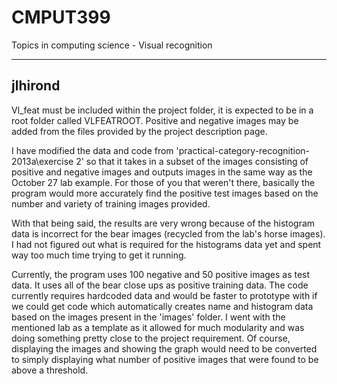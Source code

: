 CMPUT399
========

Topics in computing science - Visual recognition

--------
jlhirond
--------
Vl_feat must be included within the project folder, it is expected to be in a root folder called VLFEATROOT. Positive and negative images may be added from the files provided by the project description page.

I have modified the data and code from 'practical-category-recognition-2013a\exercise 2' so that it takes in a subset of the images consisting of positive and negative images and outputs images in the same way as the October 27 lab example. For those of you that weren't there, basically the program would more accurately find the positive test images based on the number and variety of training images provided.

With that being said, the results are very wrong because of the histogram data is incorrect for the bear images (recycled from the lab's horse images). I had not figured out what is required for the histograms data yet and spent way too much time trying to get it running. 

Currently, the program uses 100 negative and 50 positive images as test data. It uses all of the bear close ups as positive training data. The code currently requires hardcoded data and would be faster to prototype with if we could get code which automatically creates name and histogram data based on the images present in the 'images' folder. I went with the mentioned lab as a template as it allowed for much modularity and was doing something pretty close to the project requirement. Of course, displaying the images and showing the graph would need to be converted to simply displaying what number of positive images that were found to be above a threshold.